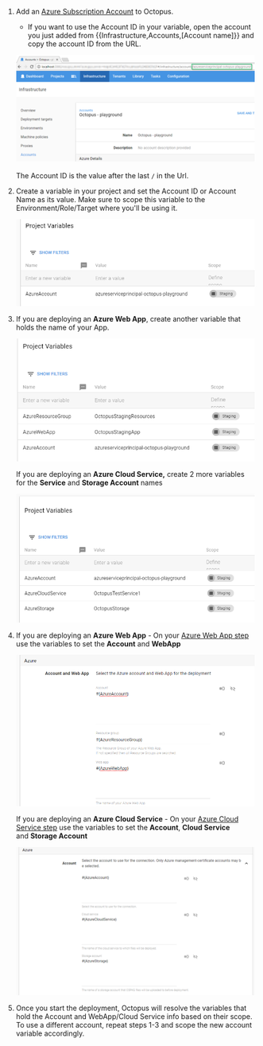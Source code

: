 1. Add an [Azure Subscription Account](/docs/key-concepts/environments/accounts/azure-subscription-account.md) to Octopus.
   * If you want to use the Account ID in your variable, open the account you just added from {{Infrastructure,Accounts,[Account name]}} and copy the account ID from the URL.

   ![Account Id](varying-account-id.png "width=500")
   ​    
   The Account ID is the value after the last `/` in the Url.

2. Create a variable in your project and set the Account ID or Account Name as its value. Make sure to scope this variable to the Environment/Role/Target where you'll be using it.

   ![variable](varying-variable.png "width=500")

3. If you are deploying an **Azure Web App**, create another variable that holds the name of your App.  

   ![Scoped variables](varying-variables-wa.png "width=500")

   If you are deploying an **Azure Cloud Service,** create 2 more variables for the **Service** and **Storage Account** names

   ![](varying-variables-cs.png "width=500")

4. If you are deploying an **Azure Web App** - On your [Azure Web App step](/docs/deploying-applications/deploying-to-azure/deploying-a-package-to-an-azure-web-app/index.md) use the variables to set the **Account** and **WebApp**

   ![Web app bindings](varying-bindings-wa.png "width=500")

   If you are deploying an **Azure Cloud Service** - On your [Azure Cloud Service step](/docs/deploying-applications/deploying-to-azure/deploying-a-package-to-an-azure-cloud-service/index.md) use the variables to set the **Account**, **Cloud Service** and **Storage Account**

   ![Cloud service bindings](varying-bindings-cs.png "width=500")

5. Once you start the deployment, Octopus will resolve the variables that hold the Account and WebApp/Cloud Service info based on their scope. To use a different account, repeat steps 1-3 and scope the new account variable accordingly.
